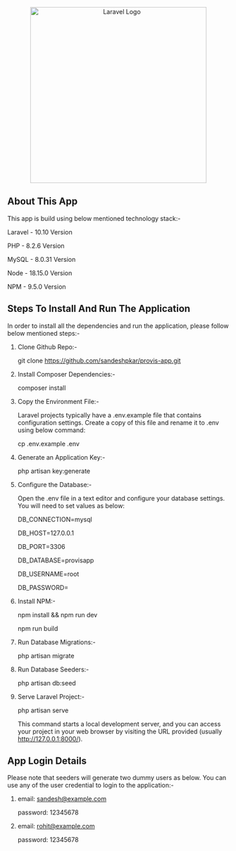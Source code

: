 <p align="center"><a href="https://laravel.com" target="_blank"><img src="https://raw.githubusercontent.com/laravel/art/master/logo-lockup/5%20SVG/2%20CMYK/1%20Full%20Color/laravel-logolockup-cmyk-red.svg" width="400" alt="Laravel Logo"></a></p>


## About This App


This app is build using below mentioned technology stack:-

Laravel - 10.10 Version

PHP - 8.2.6 Version

MySQL - 8.0.31 Version

Node - 18.15.0 Version

NPM - 9.5.0 Version



## Steps To Install And Run The Application

In order to install all the dependencies and run the application, please follow below mentioned steps:-

1. Clone Github Repo:-

	git clone https://github.com/sandeshpkar/provis-app.git

2. Install Composer Dependencies:-

	composer install

3. Copy the Environment File:-

	Laravel projects typically have a .env.example file that contains configuration settings. Create a copy of this file and rename it to .env using below command:

	cp .env.example .env

4. Generate an Application Key:-

	php artisan key:generate

5. Configure the Database:-

	Open the .env file in a text editor and configure your database settings. You will need to set values as below:

	DB_CONNECTION=mysql

	DB_HOST=127.0.0.1

	DB_PORT=3306

	DB_DATABASE=provisapp

	DB_USERNAME=root

	DB_PASSWORD=


6. Install NPM:-

	npm install && npm run dev

	npm run build

7. Run Database Migrations:-

	php artisan migrate

8. Run Database Seeders:-

	php artisan db:seed

9. Serve Laravel Project:-

	php artisan serve

	This command starts a local development server, and you can access your project in your web browser by visiting the URL provided (usually http://127.0.0.1:8000/).



## App Login Details

Please note that seeders will generate two dummy users as below. You can use any of the user credential to login to the application:-

1)  email: sandesh@example.com

	password: 12345678

2)  email: rohit@example.com

	password: 12345678
